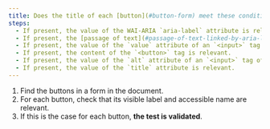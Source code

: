 ```yaml
---
title: Does the title of each [button](#button-form) meet these conditions (excluding special cases)?
steps:
  - If present, the value of the WAI-ARIA `aria-label` attribute is relevant.
  - If present, the [passage of text](#passage-of-text-linked-by-aria-labelledby-or-aria-describedby) linked to the button via a WAI-ARIA  `aria-labelledby` attribute is relevant.
  - If present, the value of the `value` attribute of an `<input>` tag of type `submit`, `reset` or `button` is relevant.
  - If present, the content of the `<button>` tag is relevant.
  - If present, the value of the `alt` attribute of an `<input>` tag of type `image` is relevant.
  - If present, the value of the `title` attribute is relevant.
---
```


1. Find the buttons in a form in the document.
2. For each button, check that its visible label and accessible name are relevant.
3. If this is the case for each button, **the test is validated**.
